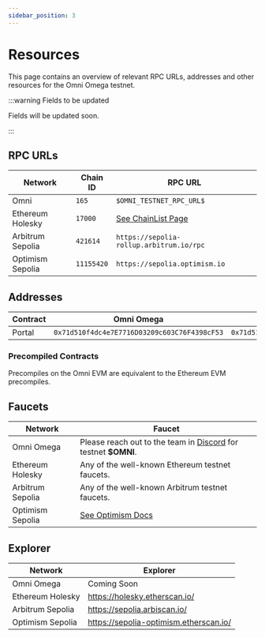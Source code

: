 ```yaml
---
sidebar_position: 3
---
```


# Resources

This page contains an overview of relevant RPC URLs, addresses and other resources for the Omni Omega testnet.

:::warning Fields to be updated

Fields will be updated soon.

:::

## RPC URLs

| Network | Chain ID | RPC URL |
|---------|----------|---------|
| Omni    | `165` | `$OMNI_TESTNET_RPC_URL$` |
| Ethereum Holesky |    `17000`    | [See ChainList Page](https://chainlist.org/chain/17000) |
| Arbitrum Sepolia |   `421614`      | `https://sepolia-rollup.arbitrum.io/rpc` |
| Optimism Sepolia |    `11155420`    | `https://sepolia.optimism.io` |

## Addresses

| Contract | Omni Omega | Ethereum Holesky | Arbitrum Sepolia | Optimism Sepolia |
|---------|------------|----------|----------|----------|
| Portal |`0x71d510f4dc4e7E7716D03209c603C76F4398cF53` | `0x71d510f4dc4e7E7716D03209c603C76F4398cF53` |`0x71d510f4dc4e7E7716D03209c603C76F4398cF53` |`0x71d510f4dc4e7E7716D03209c603C76F4398cF53` |

### Precompiled Contracts

Precompiles on the Omni EVM are equivalent to the Ethereum EVM precompiles.

## Faucets

| Network | Faucet |
|----------|---------|
| Omni Omega | Please reach out to the team in [Discord](https://discord.gg/bKNXmaX9VD) for testnet **\$OMNI**. |
| Ethereum Holesky | Any of the well-known Ethereum testnet faucets. |
| Arbitrum Sepolia | Any of the well-known Arbitrum testnet faucets. |
| Optimism Sepolia | [See Optimism Docs](https://docs.optimism.io/builders/tools/build/faucets) |

## Explorer

| Network                | Explorer                                      |
|------------------------|-----------------------------------------------|
| Omni Omega             | Coming Soon |
| Ethereum Holesky       | https://holesky.etherscan.io/ |
| Arbitrum Sepolia       | https://sepolia.arbiscan.io/ |
| Optimism Sepolia       | https://sepolia-optimism.etherscan.io/ |
